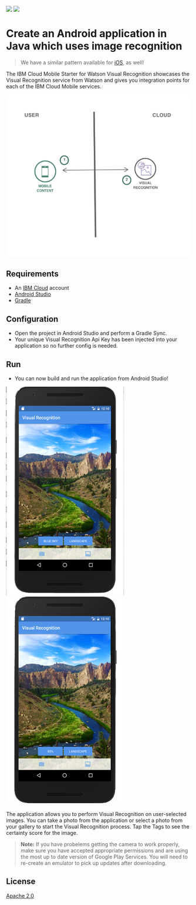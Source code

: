[![](https://img.shields.io/badge/IBM%20Cloud-powered-blue.svg)](https://bluemix.net)
[![](https://img.shields.io/badge/platform-android-lightgrey.svg?style=flat)](https://developer.android.com/index.html)

# Create an Android application in Java which uses image recognition

> We have a similar pattern available for [iOS](https://github.com/IBM/visual-recognition-ios), as well!

The IBM Cloud Mobile Starter for Watson Visual Recognition showcases the Visual Recognition service from Watson and gives you integration points for each of the IBM Cloud Mobile services.

![](README_Images/architecture.png)

## Requirements

* An [IBM Cloud](http://bluemix.net) account
* [Android Studio](https://developer.android.com/studio/index.html)
* [Gradle](https://gradle.org/gradle-download/)

## Configuration

* Open the project in Android Studio and perform a Gradle Sync.
* Your unique Visual Recognition Api Key has been injected into your application so no further config is needed.

## Run

* You can now build and run the application from Android Studio!

![VisualRecognitionAndroid](README_Images/VisualRecognitionAndroid.png) ![VisualRecognitionAndroidClicked](README_Images/VisualRecognitionAndroidClicked.png)

The application allows you to perform Visual Recognition on user-selected images. You can take a photo from the application or select a photo from your gallery to start the Visual Recognition process. Tap the Tags to see the certainty score for the image.

> **Note:** If you have probelems getting the camera to work properly, make sure you have accepted appropriate permissions and are using the most up to date version of Google Play Services. You will need to re-create an emulator to pick up updates after downloading.

## License

[Apache 2.0](LICENSE)
